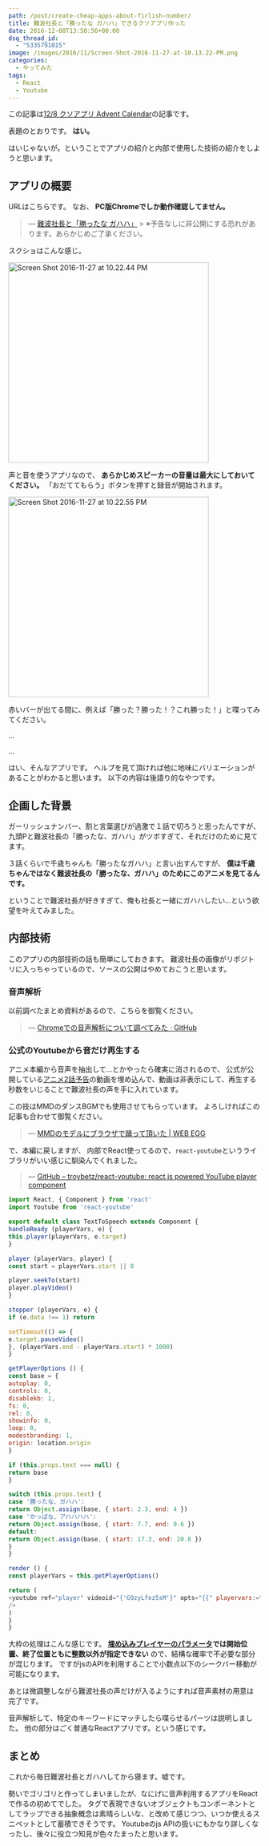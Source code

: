 ```yaml
---
path: /post/create-cheap-apps-about-firlish-number/
title: 難波社長と「勝ったな ガハハ」できるクソアプリ作った
date: 2016-12-08T13:50:56+00:00
dsq_thread_id:
  - "5335791015"
image: /images/2016/11/Screen-Shot-2016-11-27-at-10.13.22-PM.png
categories:
  - やってみた
tags:
  - React
  - Youtube
---
```

この記事は[12/8 クソアプリ Advent Calendar](http://qiita.com/advent-calendar/2016/kusoapp)の記事です。

表題のとおりです。 **はい。**

はいじゃないが。ということでアプリの紹介と内部で使用した技術の紹介をしようと思います。

<!--more-->

アプリの概要
----------------------------------------

URLはこちらです。 なお、 **PC版Chromeでしか動作確認してません。**

> — [難波社長と「勝ったな ガハハ」](http://closet.leko.jp/2016/gahaha/) > ※予告なしに非公開にする恐れがあります。あらかじめご了承ください。

スクショはこんな感じ。

<img src="http://leko.jp/images/2016/12/Screen-Shot-2016-11-27-at-10.22.44-PM.png" alt="Screen Shot 2016-11-27 at 10.22.44 PM" width="400" class="alignnone size-full wp-image-906" />

声と音を使うアプリなので、 **あらかじめスピーカーの音量は最大にしておいてください。** 「おだててもらう」ボタンを押すと録音が開始されます。

<img src="http://leko.jp/images/2016/12/Screen-Shot-2016-11-27-at-10.22.55-PM.png" alt="Screen Shot 2016-11-27 at 10.22.55 PM" width="400" class="alignnone size-full wp-image-905" />

赤いバーが出てる間に、例えば「勝った？勝った！？これ勝った！」と喋ってみてください。

&#8230;

&#8230;

はい、そんなアプリです。 ヘルプを見て頂ければ他に地味にバリエーションがあることがわかると思います。 以下の内容は後語り的なやつです。

企画した背景
----------------------------------------

ガーリッシュナンバー、割と言葉選びが過激で１話で切ろうと思ったんですが、 九頭Pと難波社長の「勝ったな、ガハハ」がツボすぎて、それだけのために見てます。

３話くらいで千歳ちゃんも「勝ったなガハハ」と言い出すんですが、 **僕は千歳ちゃんではなく難波社長の「勝ったな、ガハハ」のためにこのアニメを見てるんです。**

ということで難波社長が好きすぎて、俺も社長と一緒にガハハしたい&#8230;という欲望を叶えてみました。

内部技術
----------------------------------------

このアプリの内部技術の話も簡単にしておきます。 難波社長の画像がリポジトリに入っちゃっているので、ソースの公開はやめておこうと思います。

### 音声解析

以前調べたまとめ資料があるので、こちらを御覧ください。

> — [Chromeでの音声解析について調べてみた · GitHub](https://gist.github.com/Leko/ae8c2b31454453a16204)

### 公式のYoutubeから音だけ再生する

アニメ本編から音声を抽出して&#8230;とかやったら確実に消されるので、 公式が公開している[アニメ2話予告](https://www.youtube.com/watch?v=G9zyLfez5sM)の動画を埋め込んで、動画は非表示にして、再生する秒数をいじることで難波社長の声を手に入れています。

この技はMMDのダンスBGMでも使用させてもらっています。 よろしければこの記事も合わせて御覧ください。

> — [MMDのモデルにブラウザで踊って頂いた \| WEB EGG](http://leko.jp/archives/897)

で、本編に戻しますが、 内部でReact使ってるので、`react-youtube`というライブラリがいい感じに馴染んでくれました。

> — [GitHub &#8211; troybetz/react-youtube: react.js powered YouTube player component](https://github.com/troybetz/react-youtube)

```javascript
import React, { Component } from 'react'
import Youtube from 'react-youtube'

export default class TextToSpeech extends Component {
handleReady (playerVars, e) {
this.player(playerVars, e.target)
}

player (playerVars, player) {
const start = playerVars.start || 0

player.seekTo(start)
player.playVideo()
}

stopper (playerVars, e) {
if (e.data !== 1) return

setTimeout(() => {
e.target.pauseVideo()
}, (playerVars.end - playerVars.start) * 1000)
}

getPlayerOptions () {
const base = {
autoplay: 0,
controls: 0,
disablekb: 1,
fs: 0,
rel: 0,
showinfo: 0,
loop: 0,
modestbranding: 1,
origin: location.origin
}

if (this.props.text === null) {
return base
}

switch (this.props.text) {
case '勝ったな、ガハハ':
return Object.assign(base, { start: 2.3, end: 4 })
case 'かっぱな、アハハハハ':
return Object.assign(base, { start: 7.7, end: 9.6 })
default:
return Object.assign(base, { start: 17.3, end: 20.8 })
}
}

render () {
const playerVars = this.getPlayerOptions()

return (
<youtube ref="player" videoid="{'G9zyLfez5sM'}" opts="{{" playervars:="" _.omit(playervars,="" 'start',="" 'end')="" }}="" onready="{this.handleReady.bind(this," playervars)}="" onstatechange="{this.stopper.bind(this," onerror="{(e)" ==""> console.error(e)}
/>
)
}
}
```

</youtube>

大枠の処理はこんな感じです。 **[埋め込みプレイヤーのパラメータ](https://developers.google.com/youtube/player_parameters?playerVersion=HTML5#Parameters)では開始位置、終了位置ともに整数以外が指定できない** ので、結構な確率で不必要な部分が混じります。 ですがjsのAPIを利用することで小数点以下のシークバー移動が可能になります。

あとは微調整しながら難波社長の声だけが入るようにすれば音声素材の用意は完了です。

音声解析して、特定のキーワードにマッチしたら喋らせるパーツは説明しました。 他の部分はごく普通なReactアプリです。という感じです。

まとめ
----------------------------------------

これから毎日難波社長とガハハしてから寝ます。嘘です。

勢いでゴリゴリと作ってしまいましたが、なにげに音声利用するアプリをReactで作るの初めてでした。 タグで表現できないオブジェクトもコンポーネントとしてラップできる抽象概念は素晴らしいな、と改めて感じつつ、いつか使えるスニペットとして蓄積できそうです。 Youtubeのjs APIの扱いにもかなり詳しくなったし、後々に役立つ知見が色々たまったと思います。

<div style="font-size:0px;height:0px;line-height:0px;margin:0;padding:0;clear:both">
</div>
